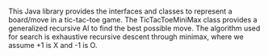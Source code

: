 #####

This Java library provides the interfaces and classes to represent a board/move in a tic-tac-toe game. The TicTacToeMiniMax class provides a generalized recursive AI to find the best possible move. The algorithm used for search is exhaustive recursive descent through minimax, where we assume +1 is X and -1 is O.
